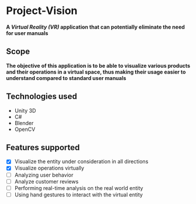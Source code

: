 # Project-Vision
**A _Virtual Reality (VR)_ application that can potentially eliminate the need for user manuals**

## Scope
**The objective of this application is to be able to visualize various products and their operations in a virtual space, thus making their usage easier to understand compared to standard user manuals**

## Technologies used
- Unity 3D
- C#
- Blender
- OpenCV

## Features supported
- [x] Visualize the entity under consideration in all directions
- [x] Visualize operations virtually
- [ ] Analyzing user behavior
- [ ] Analyze customer reviews
- [ ] Performing real-time analysis on the real world entity
- [ ] Using hand gestures to interact with the virtual entity
